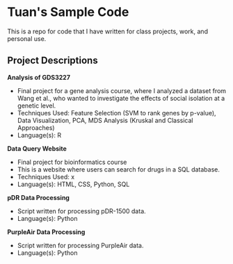 # Tuan's Sample Code #
This is a repo for code that I have written for class projects, work, and personal use.

## Project Descriptions ##
**Analysis of GDS3227**
- Final project for a gene analysis course, where I analyzed a dataset from Wang et al., who wanted to investigate the effects of social isolation at a genetic level.
- Techniques Used: Feature Selection (SVM to rank genes by p-value), Data Visualization, PCA, MDS Analysis (Kruskal and Classical Approaches)
- Language(s): R

**Data Query Website**
- Final project for bioinformatics course
- This is a website where users can search for drugs in a SQL database.
- Techniques Used: x
- Language(s): HTML, CSS, Python, SQL

**pDR Data Processing**
- Script written for processing pDR-1500 data.
- Language(s): Python

**PurpleAir Data Processing**
- Script written for processing PurpleAir data.
- Language(s): Python
